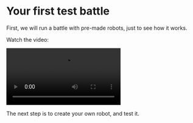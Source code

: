 ﻿# Your first test battle

First, we will run a battle with pre-made robots, just to see how it works.

Watch the video:

<video src="https://youtu.be/MlCvAi-VU7A"></video>

The next step is to create your own robot, and test it.
